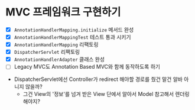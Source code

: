 # MVC 프레임워크 구현하기
- [x] `AnnotationHandlerMapping.initialize` 메서드 완성
- [x] `AnnotationHandlerMappingTest` 테스트 통과 시키기
- [x] `AnnotationHandlerMapping` 리팩토링
- [x] `DispatcherServlet` 리팩토링
- [x] `AnnotationHandlerAdapter` 클래스 완성
- [ ] Legacy MVC도 Annotation Based MVC와 함께 동작하도록 하기

- DispatcherServlet에선 Controller가 redirect 해야할 경로를 줬건 말건 알바 아니지 않을까?
  - 그건 View의 '정보'를 넘겨 받은 View 단에서 알아서 Model 참고해서 렌더링 해야지?